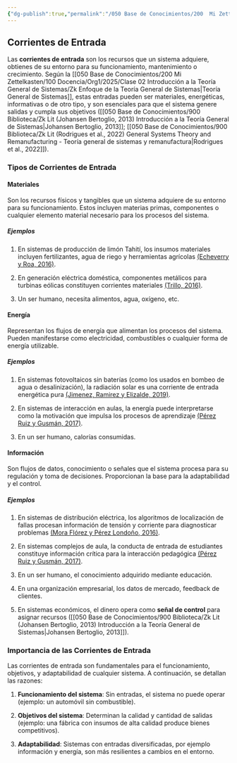 ```yaml
---
{"dg-publish":true,"permalink":"/050 Base de Conocimientos/200  Mi Zettelkasten/100 Docencia/Org1/2025/Clase 07 Elementos de un Sistema (Corriente de Entrada)/Zk Sistemas (Corrientes de Entrada)/","tags":["digitalGarden"]}
---
```


## Corrientes de Entrada

Las **corrientes de entrada** son los recursos que un sistema adquiere, obtienes de su entorno para su funcionamiento, mantenimiento o crecimiento. Según la [[050 Base de Conocimientos/200  Mi Zettelkasten/100 Docencia/Org1/2025/Clase 02 Introducción a la Teoría General de Sistemas/Zk Enfoque de la Teoría General de Sistemas\|Teoría General de Sistemas]], estas entradas pueden ser materiales, energéticas, informativas o de otro tipo, y son esenciales para que el sistema genere salidas y cumpla sus objetivos ([[050 Base de Conocimientos/900 Biblioteca/Zk Lit (Johansen Bertoglio, 2013) Introducción a la Teoría General de Sistemas\|Johansen Bertoglio, 2013]]; [[050 Base de Conocimientos/900 Biblioteca/Zk Lit (Rodrigues et al., 2022) General Systems Theory and Remanufacturing - Teoría general de sistemas y remanufactura\|Rodrigues et al., 2022]]).

### Tipos de Corrientes de Entrada

#### Materiales
Son los recursos físicos y tangibles que un sistema adquiere de su entorno para su funcionamiento. Estos incluyen materias primas, componentes o cualquier elemento material necesario para los procesos del sistema.  

##### Ejemplos
1. En sistemas de producción de limón Tahití, los insumos materiales incluyen fertilizantes, agua de riego y herramientas agrícolas [(Echeverry y Roa, 2016)](https://www.semanticscholar.org/paper/d1a5baea6eb48c49a993451e2af27ee4e593d23a).

2. En generación eléctrica doméstica, componentes metálicos para turbinas eólicas constituyen corrientes materiales [(Trillo, 2016)](https://www.semanticscholar.org/paper/f6e912713b8515d3a38fb5de96f278e871305a2a).

3. Un ser humano, necesita alimentos, agua, oxígeno, etc.

#### Energía
Representan los flujos de energía que alimentan los procesos del sistema. Pueden manifestarse como electricidad, combustibles o cualquier forma de energía utilizable.

##### Ejemplos
1. En sistemas fotovoltaicos sin baterías (como los usados en bombeo de agua o desalinización), la radiación solar es una corriente de entrada energética pura [(Jimenez, Ramirez y Elizalde, 2019)](https://www.semanticscholar.org/paper/MODELADO-DEL-INVERSOR-MONOFÁSICO-PARA-INVESTIGAR-EL-Jiménez-Ramírez/0a152a6b1adca20ecb1644a3fcdb7e7970017039).

2. En sistemas de interacción en aulas, la energía puede interpretarse como la motivación que impulsa los procesos de aprendizaje [(Pérez Ruiz y Gusmán, 2017)](https://www.semanticscholar.org/paper/176ba8e19e7a98f83c9b76e8a2895b9666f9a0bd).

3. En un ser humano, calorías consumidas.

#### Información
Son flujos de datos, conocimiento o señales que el sistema procesa para su regulación y toma de decisiones. Proporcionan la base para la adaptabilidad y el control.

##### Ejemplos
1. En sistemas de distribución eléctrica, los algoritmos de localización de fallas procesan información de tensión y corriente para diagnosticar problemas [(Mora Flórez y Pérez Londoño, 2016)](https://www.semanticscholar.org/paper/befe92d14896261a27e40a693119951596d40e53).

2. En sistemas complejos de aula, la conducta de entrada de estudiantes constituye información crítica para la interacción pedagógica [(Pérez Ruiz y Gusmán, 2017)](https://www.semanticscholar.org/paper/176ba8e19e7a98f83c9b76e8a2895b9666f9a0bd).

3. En un ser humano, el conocimiento adquirido mediante educación.

4. En una organización empresarial, los datos de mercado, feedback de clientes.

5. En sistemas económicos, el dinero opera como **señal de control** para asignar recursos ([[050 Base de Conocimientos/900 Biblioteca/Zk Lit (Johansen Bertoglio, 2013) Introducción a la Teoría General de Sistemas\|Johansen Bertoglio, 2013]]).

### Importancia de las Corrientes de Entrada

Las corrientes de entrada son fundamentales para el funcionamiento, objetivos, y adaptabilidad de cualquier sistema. A continuación, se detallan las razones:

1. **Funcionamiento del sistema**: Sin entradas, el sistema no puede operar (ejemplo: un automóvil sin combustible).

2. **Objetivos del sistema**: Determinan la calidad y cantidad de salidas (ejemplo: una fábrica con insumos de alta calidad produce bienes competitivos).

3. **Adaptabilidad**: Sistemas con entradas diversificadas, por ejemplo información y energía, son más resilientes a cambios en el entorno.

